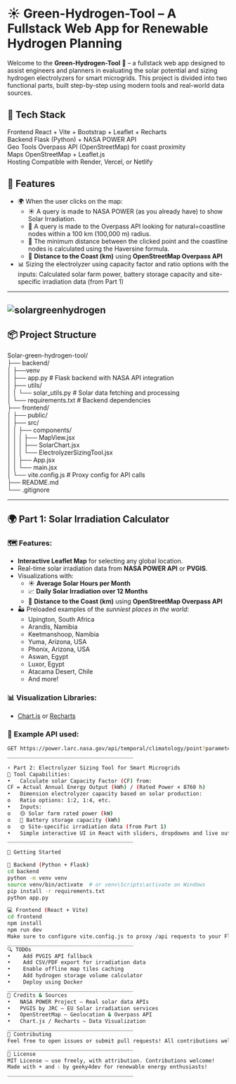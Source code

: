 # ☀️ Green-Hydrogen-Tool – A Fullstack Web App for Renewable Hydrogen Planning

Welcome to the **Green-Hydrogen-Tool** 🌿 – a fullstack web app designed to assist engineers and planners in evaluating the solar potential and sizing hydrogen electrolyzers for smart microgrids. This project is divided into two functional parts, built step-by-step using modern tools and real-world data sources.

## 🧱 Tech Stack  

Frontend	React + Vite + Bootstrap + Leaflet + Recharts  
Backend	Flask (Python) + NASA POWER API   
Geo Tools	Overpass API (OpenStreetMap) for coast proximity   
Maps	OpenStreetMap + Leaflet.js  
Hosting	Compatible with Render, Vercel, or Netlify  


## 🚀 Features  

- 🌍 When the user clicks on the map:  
  - ☀️ A query is made to NASA POWER (as you already have) to show Solar Irradiation.  
  - 📡 A query is made to the Overpass API looking for natural=coastline nodes within a 100 km (100,000 m) radius.
  - 🌊 The minimum distance between the clicked point and the coastline nodes is calculated using the Haversine formula. 
  - 🌊 **Distance to the Coast (km)** using **OpenStreetMap Overpass API**  
- 📊 Sizing the electrolyzer using capacity factor and ratio options with the inputs: Calculated solar farm power, battery storage capacity and site-specific irradiation data (from Part 1)
  
---
![solargreenhydrogen](https://github.com/user-attachments/assets/932ff49c-f3f8-46a2-b09b-cfbb9131758d)
---

## 📦 Project Structure  
Solar-green-hydrogen-tool/  
├── backend/  
│ ├──venv  
│ ├── app.py # Flask backend with NASA API integration  
│ ├── utils/  
│ │ └── solar_utils.py # Solar data fetching and processing  
│ └── requirements.txt # Backend dependencies  
├── frontend/  
│ ├── public/  
│ ├── src/  
│ │ ├── components/  
│ │ │ ├── MapView.jsx  
│ │ │ ├── SolarChart.jsx  
│ │ │ └── ElectrolyzerSizingTool.jsx  
│ │ ├── App.jsx  
│ │ └── main.jsx  
│ └── vite.config.js # Proxy config for API calls  
├── README.md  
└── .gitignore  

---
## 🌍 Part 1:  Solar Irradiation Calculator  

### 🗺️ Features:  
- **Interactive Leaflet Map** for selecting any global location.  
- Real-time solar irradiation data from **NASA POWER API** or **PVGIS**.  
- Visualizations with:  
  - ☀️ **Average Solar Hours per Month**  
  - 📈 **Daily Solar Irradiation over 12 Months**  
  - 🌊 **Distance to the Coast (km)** using **OpenStreetMap Overpass API**  
- 🏜️ Preloaded examples of the *sunniest places in the world*:  
  - Upington, South Africa  
  - Arandis, Namibia  
  - Keetmanshoop, Namibia  
  - Yuma, Arizona, USA  
  - Phonix, Arizona, USA  
  - Aswan, Egypt  
  - Luxor, Egypt  
  - Atacama Desert, Chile  
  - And more!  

### 📊 Visualization Libraries:  
- [Chart.js](https://www.chartjs.org/) or [Recharts](https://recharts.org/)  

### 🔗 Example API used:  
```bash
GET https://power.larc.nasa.gov/api/temporal/climatology/point?parameters=ALLSKY_SFC_SW_DWN&community=RE&longitude={lon}&latitude={lat}&format=JSON  
________________________________________

⚡ Part 2: Electrolyzer Sizing Tool for Smart Microgrids  
📐 Tool Capabilities:  
•	Calculate solar Capacity Factor (CF) from:  
CF = Actual Annual Energy Output (kWh) / (Rated Power × 8760 h)  
•	Dimension electrolyzer capacity based on solar production:  
o	Ratio options: 1:2, 1:4, etc.  
•	Inputs:  
o	🟡 Solar farm rated power (kW)  
o	🔋 Battery storage capacity (kWh)  
o	🌞 Site-specific irradiation data (from Part 1)  
•	Simple interactive UI in React with sliders, dropdowns and live outputs.  
________________________________________

🚀 Getting Started  

🔧 Backend (Python + Flask)  
cd backend
python -m venv venv
source venv/bin/activate  # or venv\Scripts\activate on Windows  
pip install -r requirements.txt  
python app.py  

💻 Frontend (React + Vite)  
cd frontend  
npm install  
npm run dev  
Make sure to configure vite.config.js to proxy /api requests to your Flask backend.  
________________________________________
🔍 TODOs  
•	 Add PVGIS API fallback  
•	 Add CSV/PDF export for irradiation data  
•	 Enable offline map tiles caching  
•	 Add hydrogen storage volume calculator  
•	 Deploy using Docker  
________________________________________
🧠 Credits & Sources  
•	NASA POWER Project – Real solar data APIs  
•	PVGIS by JRC – EU Solar irradiation services  
•	OpenStreetMap – Geolocation & Overpass API  
•	Chart.js / Recharts – Data Visualization  
________________________________________
🙌 Contributing  
Feel free to open issues or submit pull requests! All contributions welcome.  
________________________________________
📜 License  
MIT License — use freely, with attribution. Contributions welcome!  
Made with ☀️ and 💧 by geeky4dev for renewable energy enthusiasts!  
________________________________________
